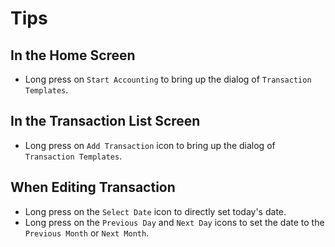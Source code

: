 # Tips

## In the Home Screen

* Long press on `Start Accounting` to bring up the dialog of `Transaction Templates`.

## In the Transaction List Screen

* Long press on `Add Transaction` icon to bring up the dialog of `Transaction Templates`.

## When Editing Transaction

* Long press on the `Select Date` icon to directly set today's date.
* Long press on the `Previous Day` and `Next Day` icons to set the date to the `Previous Month` or `Next Month`.